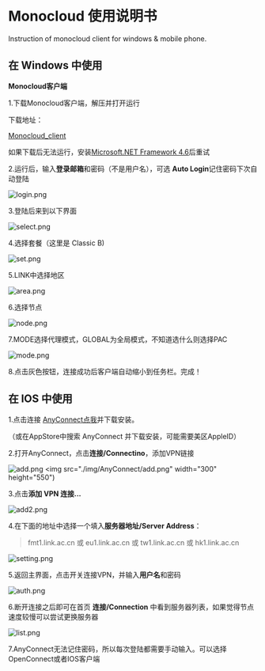 # Monocloud 使用说明书
Instruction of monocloud client for windows &amp; mobile phone.

## 在 Windows 中使用
**Monocloud客户端**

1.下载Monocloud客户端，解压并打开运行

下载地址：

[Monocloud_client](https://storage.monocloud.co/client/Windows/MonoCloud_V1.0.6.zip)

如果下载后无法运行，安装[Microsoft.NET Framework 4.6](https://www.microsoft.com/zh-CN/download/details.aspx?id=53345)后重试

2.运行后，输入**登录邮箱**和密码（不是用户名），可选 **Auto Login**记住密码下次自动登陆

![login.png](./img/mono-client/login.png)

3.登陆后来到以下界面

![select.png](./img/mono-client/select.png)

4.选择套餐（这里是 Classic B)

![set.png](./img/mono-client/set.png)

5.LINK中选择地区

![area.png](./img/mono-client/area.png)

6.选择节点

![node.png](./img/mono-client/node.png)

7.MODE选择代理模式，GLOBAL为全局模式，不知道选什么则选择PAC

![mode.png](./img/mono-client/mode.png)

8.点击灰色按钮，连接成功后客户端自动缩小到任务栏。完成！

## 在 IOS 中使用

1.点击连接 [AnyConnect点我](https://apps.apple.com/us/app/cisco-anyconnect/id1135064690)并下载安装。

（或在AppStore中搜索 AnyConnect 并下载安装，可能需要美区AppleID）

2.打开AnyConnect，点击**连接/Connectino**，添加VPN链接

![add.png](./img/AnyConnect/add.png)
<img src="./img/AnyConnect/add.png" width="300" height="550")

3.点击**添加 VPN 连接...**

![add2.png](./img/AnyConnect/add.png)

4.在下面的地址中选择一个填入**服务器地址/Server Address**：

> fmt1.link.ac.cn 或 eu1.link.ac.cn 或 tw1.link.ac.cn 或 hk1.link.ac.cn

![setting.png](./img/AnyConnect/setting.png)

5.返回主界面，点击开关连接VPN，并输入**用户名**和密码

![auth.png](./img/AnyConnect/auth.png)

6.断开连接之后即可在首页 **连接/Connection** 中看到服务器列表，如果觉得节点速度较慢可以尝试更换服务器

![list.png](./img/AnyConnect/list.png)

7.AnyConnect无法记住密码，所以每次登陆都需要手动输入。可以选择OpenConnect或者IOS客户端
